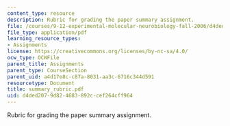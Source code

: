 ```yaml
---
content_type: resource
description: Rubric for grading the paper summary assignment.
file: /courses/9-12-experimental-molecular-neurobiology-fall-2006/d4ded2079d824683892ccef264cff964_summary_rubric.pdf
file_type: application/pdf
learning_resource_types:
- Assignments
license: https://creativecommons.org/licenses/by-nc-sa/4.0/
ocw_type: OCWFile
parent_title: Assignments
parent_type: CourseSection
parent_uid: a4d17e8c-c87a-8031-aa3c-6716c344d591
resourcetype: Document
title: summary_rubric.pdf
uid: d4ded207-9d82-4683-892c-cef264cff964
---
```

Rubric for grading the paper summary assignment.